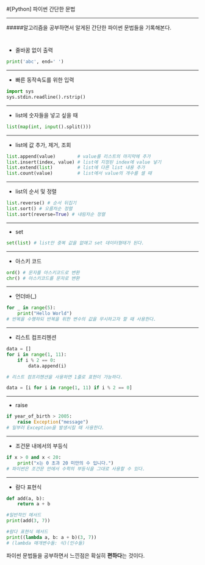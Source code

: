#[Python] 파이썬 간단한 문법

---

#####알고리즘을 공부하면서 알게된 간단한 파이썬 문법들을 기록해본다.

#

- 줄바꿈 없이 출력

```Python
print('abc', end=' ')
```

---

- 빠른 동작속도를 위한 입력

```Python
import sys
sys.stdin.readline().rstrip()
```

---

- list에 숫자들을 넣고 싶을 때

```Python
list(map(int, input().split()))
```

---

- list에 값 추가, 제거, 조회

```Python
list.append(value)        # value를 리스트의 마지막에 추가
list.insert(index, value) # list에 지정된 index에 value 넣기
list.extend(list)         # list에 다른 list 내용 추가
list.count(value)         # list에서 value의 개수를 셀 때
```

---

- list의 순서 및 정렬

```Python
list.reverse() # 순서 뒤집기
list.sort() # 오름차순 정렬
list.sort(reverse=True) # 내림차순 정렬
```

---

- set

```Python
set(list) # list안 중복 값을 없애고 set 데이터형태가 된다.
```

---

- 아스키 코드

```Python
ord() # 문자를 아스키코드로 변환
chr() # 아스키코드를 문자로 변환
```

---

- 언더바(\_)

```Python
for _ in range(5):
    print("Hello World")
# 반복을 수행하되 반복을 위한 변수의 값을 무시하고자 할 때 사용한다.
```

---

- 리스트 컴프리헨션

```Python
data = []
for i in range(1, 11):
    if i % 2 == 0:
        data.append(i)

# 리스트 컴프리헨션을 사용하면 1줄로 표현이 가능하다.

data = [i for i in range(1, 11) if i % 2 == 0]
```

---

- raise

```Python
if year_of_birth > 2005:
	raise Exception("message")
# 일부러 Exception을 발생시킬 때 사용한다.
```

---

- 조건문 내에서의 부등식

```Python
if x > 0 and x < 20:
    print("x는 0 초과 20 미만의 수 입니다.")
# 파이썬은 조건문 안에서 수학의 부등식을 그대로 사용할 수 있다.
```

---

- 람다 표현식

```Python
def add(a, b):
    return a + b

#일반적인 메서드
print(add(3, 7))

#람다 표현식 메서드
print((lambda a, b: a + b)(3, 7))
# (lambda 매개변수들: 식)(인수들)
```

파이썬 문법들을 공부하면서 느낀점은 확실히 **편하다**는 것이다.
